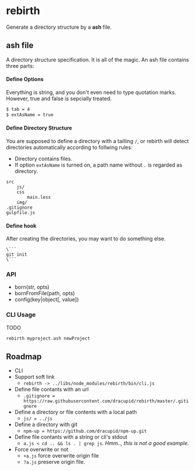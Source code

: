 rebirth
====================
Generate a directory structure by a __ash__ file.

## ash file
A directory structure specification. It is all of the magic.
An ash file contains three parts:

#### Define Options
Everything is string, and you don't even need to type quotation marks. However, true and false is sepcially treated.
```bash
$ tab = 4
$ extAsName = true
```

#### Define Directory Structure
You are supposed to define a directory with a tailling `/`, or rebirth will detect directories automatically according to follwing rules:
- Directory contains files.
- If option `extAsName` is turned on, a path name without `.` is regarded as directory.

```
src
    js/
    css
        main.less
    img/
.gitignore
gulpfile.js
```

#### Define hook
After creating the directories, you may want to do something else.
```
\```
git init
\```
```

### API
- born(str, opts)
- bornFromFile(path, opts)
- config(key|object[, value])


### CLI Usage
TODO
```bash
rebirth myproject.ash newProject
```

## Roadmap
- CLI
- Support soft link
    - `rebirth -> ../libs/node_modules/rebirth/bin/cli.js`
- Define file contants with an url
    - `.gitignore = https://raw.githubusercontent.com/dracupid/rebirth/master/.gitignore`
- Define a directory or file contents with a local path
    - `js/ = ../js`
- Define a directory with git
    - `npm-up = https://github.com/dracupid/npm-up.git`
- Define file contants with a string or cli's stdout
    - `a.js < cd .. && ls . | grep js`. *Hmm.., this is not a good example.*
- Force overwrite or not
    - `+a.js` force overwrite origin file
    - `?a.js` preserve origin file.

